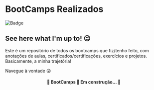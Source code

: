 # BootCamps Realizados

![Badge](https://img.shields.io/badge/BootCamps-Aline-blueviolet)

## See here what I'm up to! 😉

Este é um repositório de todos os bootcamps que fiz/tenho feito, com anotações de aulas, certificados/certificações, exercícios e projetos. Basicamente, a minha trajetória!

Navegue à vontade 😜

<h4 align="center"> 
	🚧  BootCamps 🚀 Em construção...  🚧
</h4>
